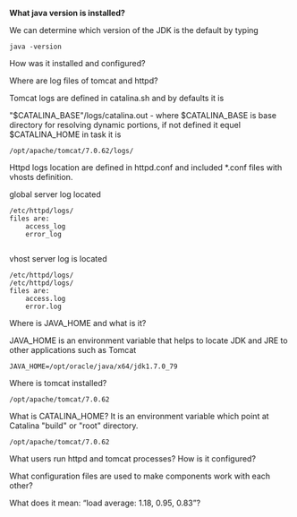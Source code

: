 
**What java version is installed?**

We can determine which version of the JDK is the default by typing
```
java -version
```
How was it installed and configured?

Where are log files of tomcat and httpd?

Tomcat logs are defined in catalina.sh and by defaults it is

"$CATALINA_BASE"/logs/catalina.out - where $CATALINA_BASE is base directory for resolving dynamic portions, if not defined it equel $CATALINA_HOME in task it is 
```
/opt/apache/tomcat/7.0.62/logs/
```
Httpd logs location are defined in httpd.conf and included *.conf files with vhosts definition.

global server log located 
```
/etc/httpd/logs/
files are: 
    access_log
    error_log
    
```
vhost server log is located
```
/etc/httpd/logs/
/etc/httpd/logs/
files are: 
    access.log
    error.log
```

Where is JAVA_HOME and what is it?

JAVA_HOME is an environment variable that helps to locate JDK and JRE to other applications such as Tomcat
```
JAVA_HOME=/opt/oracle/java/x64/jdk1.7.0_79
```
Where is tomcat installed?
```
/opt/apache/tomcat/7.0.62
```

What is CATALINA_HOME?
It is an environment variable which point at  Catalina "build" or "root" directory.
```
/opt/apache/tomcat/7.0.62
```
What users run httpd and tomcat processes? How is it configured?

What configuration files are used to make components work with each other?

What does it mean: “load average: 1.18, 0.95, 0.83”?

